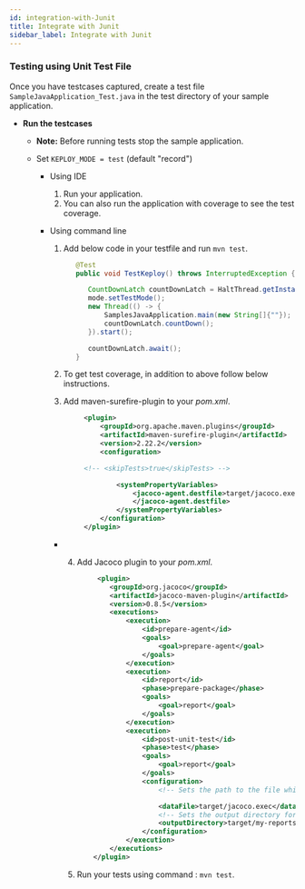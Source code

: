```yaml
---
id: integration-with-Junit
title: Integrate with Junit
sidebar_label: Integrate with Junit
---
```


### Testing using Unit Test File

Once you have testcases captured, create a test file `SampleJavaApplication_Test.java` in the test directory of your sample application.

- **Run the testcases**

  - **Note:** Before running tests stop the sample application.

  - Set `KEPLOY_MODE = test` (default "record")

    - Using IDE

      1. Run your application.
      2. You can also run the application with coverage to see the test coverage.

    - Using command line

      1. Add below code in your testfile and run `mvn test`.

         ```java
            @Test
            public void TestKeploy() throws InterruptedException {

               CountDownLatch countDownLatch = HaltThread.getInstance().getCountDownLatch();
               mode.setTestMode();
               new Thread(() -> {
                   SamplesJavaApplication.main(new String[]{""});
                   countDownLatch.countDown();
               }).start();

               countDownLatch.await();
            }
         ```

      2. To get test coverage, in addition to above follow below instructions.

      3. Add maven-surefire-plugin to your _pom.xml_.

         ```xml
              <plugin>
                  <groupId>org.apache.maven.plugins</groupId>
                  <artifactId>maven-surefire-plugin</artifactId>
                  <version>2.22.2</version>
                  <configuration>

              <!-- <skipTests>true</skipTests> -->

                      <systemPropertyVariables>
                          <jacoco-agent.destfile>target/jacoco.exec
                          </jacoco-agent.destfile>
                      </systemPropertyVariables>
                  </configuration>
              </plugin>
         ```

      - 4. Add Jacoco plugin to your _pom.xml_.

           ```xml
                <plugin>
                   <groupId>org.jacoco</groupId>
                   <artifactId>jacoco-maven-plugin</artifactId>
                   <version>0.8.5</version>
                   <executions>
                       <execution>
                           <id>prepare-agent</id>
                           <goals>
                               <goal>prepare-agent</goal>
                           </goals>
                       </execution>
                       <execution>
                           <id>report</id>
                           <phase>prepare-package</phase>
                           <goals>
                               <goal>report</goal>
                           </goals>
                       </execution>
                       <execution>
                           <id>post-unit-test</id>
                           <phase>test</phase>
                           <goals>
                               <goal>report</goal>
                           </goals>
                           <configuration>
                               <!-- Sets the path to the file which contains the execution data. -->

                               <dataFile>target/jacoco.exec</dataFile>
                               <!-- Sets the output directory for the code coverage report. -->
                               <outputDirectory>target/my-reports</outputDirectory>
                           </configuration>
                       </execution>
                   </executions>
               </plugin>
           ```

        5. Run your tests using command : `mvn test`.
